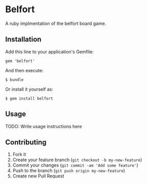 # Belfort

A ruby implmentation of the belfort board game.

## Installation

Add this line to your application's Gemfile:

    gem 'belfort'

And then execute:

    $ bundle

Or install it yourself as:

    $ gem install belfort

## Usage

TODO: Write usage instructions here

## Contributing

1. Fork it
2. Create your feature branch (`git checkout -b my-new-feature`)
3. Commit your changes (`git commit -am 'Add some feature'`)
4. Push to the branch (`git push origin my-new-feature`)
5. Create new Pull Request
